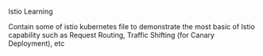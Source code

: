 Istio Learning

Contain some of istio kubernetes file to demonstrate the most basic of Istio capability such as Request Routing, Traffic Shifting (for Canary Deployment), etc

